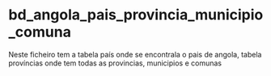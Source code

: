 # bd_angola_pais_provincia_municipio_comuna
Neste ficheiro tem a tabela país onde se encontrala o pais de angola, tabela províncias onde tem todas as provincias, municipios e comunas
